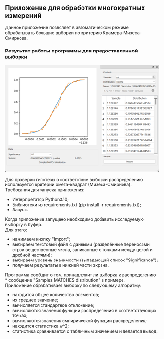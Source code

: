 ## Приложение для обработки многократных измерений

Данное приложение позволяет в автоматическом режиме обрабатывать большие выборки
по критерию Крамера-Мизеса-Смирнова.

### Результат работы программы для предоставленной выборки
![image](tests/test.png)

Для проверки гипотезы о соответствие выборки распределению используется критерий омега-квадрат (Мизеса-Смирнова).  
Требования для запуска приложения:
* Интерпретатор Python3.10;
* Библиотеки из requirements.txt (pip install -r requirements.txt);
* Запуск.


Когда приложение запущено необходимо добавить исследуемую выборку в буфер.  
Для этого:
* нажимаем кнопку "Import";
* выбираем текстовый файл с данными
(разделённые переносами строк вещественные числа, записанные с точками между целой и дробной частями);
* выбираем уровень значимости (выпадающий список "Significance");
* получаем результаты в нижней части экрана.

Программа сообщит о том, принадлежит ли выборка к распределению * 
сообщение "Samples MATCHES distribution" в примере.  
Приложение обрабатывает выборку по следующему алгоритму:
* находится общее количество элементов; 
* их среднее значение;
* вычисляется стандартное отклонение;
* вычисляются значения функции распределения в соответствующих точках;
* вычисляются значения эмпирической функции распределения;
* находится статистика w^2;
* статистика сравнивается с табличным значением и делается вывод.
